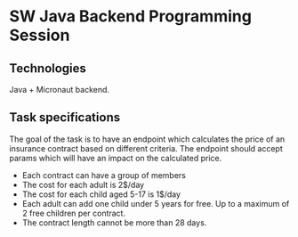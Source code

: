 # SW Java Backend Programming Session

## Technologies

Java + Micronaut backend.

## Task specifications

The goal of the task is to have an endpoint which calculates the price of an insurance contract based on different criteria. The endpoint should accept params which will have an impact on the calculated price. 

- Each contract can have a group of members
- The cost for each adult is 2$/day
- The cost for each child aged 5-17 is 1$/day
- Each adult can add one child under 5 years for free. Up to a maximum of 2 free children per contract.
- The contract length cannot be more than 28 days.
